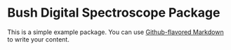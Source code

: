 # Bush Digital Spectroscope Package

This is a simple example package. You can use
[Github-flavored Markdown](https://guides.github.com/features/mastering-markdown/)
to write your content.
